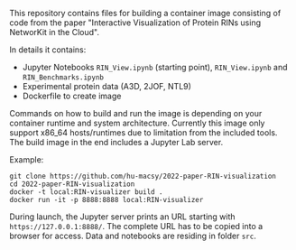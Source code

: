 This repository contains files for building a container image consisting of code from the paper "Interactive Visualization of Protein RINs using NetworKit in the Cloud".

In details it contains:
- Jupyter Notebooks `RIN_View.ipynb` (starting point), `RIN_View.ipynb` and `RIN_Benchmarks.ipynb`
- Experimental protein data (A3D, 2JOF, NTL9)
- Dockerfile to create image

Commands on how to build and run the image is depending on your container runtime and system architecture. Currently this image only support x86_64 hosts/runtimes due to limitation from the included tools. The build image in the end includes a Jupyter Lab server.

Example:
```
git clone https://github.com/hu-macsy/2022-paper-RIN-visualization 
cd 2022-paper-RIN-visualization
docker -t local:RIN-visualizer build .
docker run -it -p 8888:8888 local:RIN-visualizer
```

During launch, the Jupyter server prints an URL starting with `https://127.0.0.1:8888/`. The complete URL has to be copied into a browser for access. Data and notebooks are residing in folder `src`.
